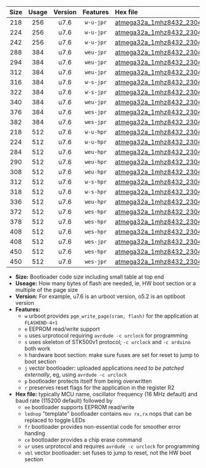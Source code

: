 |Size|Usage|Version|Features|Hex file|
|:-:|:-:|:-:|:-:|:--|
|218|256|u7.6|`w-u-jpr`|[atmega32a_1mhz8432_230400bps_ur_vbl.hex](https://raw.githubusercontent.com/stefanrueger/urboot/main/atmega32a_1mhz8432_230400bps_ur_vbl.hex)|
|224|256|u7.6|`w-u-jpr`|[atmega32a_1mhz8432_230400bps_lednop_ur_vbl.hex](https://raw.githubusercontent.com/stefanrueger/urboot/main/atmega32a_1mhz8432_230400bps_lednop_ur_vbl.hex)|
|242|256|u7.6|`w-u-jpr`|[atmega32a_1mhz8432_230400bps_lednop_fr_ur_vbl.hex](https://raw.githubusercontent.com/stefanrueger/urboot/main/atmega32a_1mhz8432_230400bps_lednop_fr_ur_vbl.hex)|
|288|384|u7.6|`weu-jpr`|[atmega32a_1mhz8432_230400bps_ee_ur_vbl.hex](https://raw.githubusercontent.com/stefanrueger/urboot/main/atmega32a_1mhz8432_230400bps_ee_ur_vbl.hex)|
|294|384|u7.6|`weu-jpr`|[atmega32a_1mhz8432_230400bps_ee_lednop_ur_vbl.hex](https://raw.githubusercontent.com/stefanrueger/urboot/main/atmega32a_1mhz8432_230400bps_ee_lednop_ur_vbl.hex)|
|312|384|u7.6|`weu-jpr`|[atmega32a_1mhz8432_230400bps_ee_lednop_fr_ur_vbl.hex](https://raw.githubusercontent.com/stefanrueger/urboot/main/atmega32a_1mhz8432_230400bps_ee_lednop_fr_ur_vbl.hex)|
|316|384|u7.6|`w-s-jpr`|[atmega32a_1mhz8432_230400bps_vbl.hex](https://raw.githubusercontent.com/stefanrueger/urboot/main/atmega32a_1mhz8432_230400bps_vbl.hex)|
|322|384|u7.6|`w-s-jpr`|[atmega32a_1mhz8432_230400bps_lednop_vbl.hex](https://raw.githubusercontent.com/stefanrueger/urboot/main/atmega32a_1mhz8432_230400bps_lednop_vbl.hex)|
|340|384|u7.6|`weu-jpr`|[atmega32a_1mhz8432_230400bps_ee_lednop_fr_ce_ur_vbl.hex](https://raw.githubusercontent.com/stefanrueger/urboot/main/atmega32a_1mhz8432_230400bps_ee_lednop_fr_ce_ur_vbl.hex)|
|376|384|u7.6|`wes-jpr`|[atmega32a_1mhz8432_230400bps_ee_vbl.hex](https://raw.githubusercontent.com/stefanrueger/urboot/main/atmega32a_1mhz8432_230400bps_ee_vbl.hex)|
|382|384|u7.6|`wes-jpr`|[atmega32a_1mhz8432_230400bps_ee_lednop_vbl.hex](https://raw.githubusercontent.com/stefanrueger/urboot/main/atmega32a_1mhz8432_230400bps_ee_lednop_vbl.hex)|
|218|512|u7.6|`w-u-hpr`|[atmega32a_1mhz8432_230400bps_ur.hex](https://raw.githubusercontent.com/stefanrueger/urboot/main/atmega32a_1mhz8432_230400bps_ur.hex)|
|224|512|u7.6|`w-u-hpr`|[atmega32a_1mhz8432_230400bps_lednop_ur.hex](https://raw.githubusercontent.com/stefanrueger/urboot/main/atmega32a_1mhz8432_230400bps_lednop_ur.hex)|
|284|512|u7.6|`weu-hpr`|[atmega32a_1mhz8432_230400bps_ee_ur.hex](https://raw.githubusercontent.com/stefanrueger/urboot/main/atmega32a_1mhz8432_230400bps_ee_ur.hex)|
|290|512|u7.6|`weu-hpr`|[atmega32a_1mhz8432_230400bps_ee_lednop_ur.hex](https://raw.githubusercontent.com/stefanrueger/urboot/main/atmega32a_1mhz8432_230400bps_ee_lednop_ur.hex)|
|308|512|u7.6|`weu-hpr`|[atmega32a_1mhz8432_230400bps_ee_lednop_fr_ur.hex](https://raw.githubusercontent.com/stefanrueger/urboot/main/atmega32a_1mhz8432_230400bps_ee_lednop_fr_ur.hex)|
|312|512|u7.6|`w-s-hpr`|[atmega32a_1mhz8432_230400bps.hex](https://raw.githubusercontent.com/stefanrueger/urboot/main/atmega32a_1mhz8432_230400bps.hex)|
|318|512|u7.6|`w-s-hpr`|[atmega32a_1mhz8432_230400bps_lednop.hex](https://raw.githubusercontent.com/stefanrueger/urboot/main/atmega32a_1mhz8432_230400bps_lednop.hex)|
|336|512|u7.6|`weu-hpr`|[atmega32a_1mhz8432_230400bps_ee_lednop_fr_ce_ur.hex](https://raw.githubusercontent.com/stefanrueger/urboot/main/atmega32a_1mhz8432_230400bps_ee_lednop_fr_ce_ur.hex)|
|372|512|u7.6|`wes-hpr`|[atmega32a_1mhz8432_230400bps_ee.hex](https://raw.githubusercontent.com/stefanrueger/urboot/main/atmega32a_1mhz8432_230400bps_ee.hex)|
|378|512|u7.6|`wes-hpr`|[atmega32a_1mhz8432_230400bps_ee_lednop.hex](https://raw.githubusercontent.com/stefanrueger/urboot/main/atmega32a_1mhz8432_230400bps_ee_lednop.hex)|
|408|512|u7.6|`wes-hpr`|[atmega32a_1mhz8432_230400bps_ee_lednop_fr.hex](https://raw.githubusercontent.com/stefanrueger/urboot/main/atmega32a_1mhz8432_230400bps_ee_lednop_fr.hex)|
|408|512|u7.6|`wes-jpr`|[atmega32a_1mhz8432_230400bps_ee_lednop_fr_vbl.hex](https://raw.githubusercontent.com/stefanrueger/urboot/main/atmega32a_1mhz8432_230400bps_ee_lednop_fr_vbl.hex)|
|450|512|u7.6|`wes-hpr`|[atmega32a_1mhz8432_230400bps_ee_lednop_fr_ce.hex](https://raw.githubusercontent.com/stefanrueger/urboot/main/atmega32a_1mhz8432_230400bps_ee_lednop_fr_ce.hex)|
|450|512|u7.6|`wes-jpr`|[atmega32a_1mhz8432_230400bps_ee_lednop_fr_ce_vbl.hex](https://raw.githubusercontent.com/stefanrueger/urboot/main/atmega32a_1mhz8432_230400bps_ee_lednop_fr_ce_vbl.hex)|

- **Size:** Bootloader code size including small table at top end
- **Useage:** How many bytes of flash are needed, ie, HW boot section or a multiple of the page size
- **Version:** For example, u7.6 is an urboot version, o5.2 is an optiboot version
- **Features:**
  + `w` urboot provides `pgm_write_page(sram, flash)` for the application at `FLASHEND-4+1`
  + `e` EEPROM read/write support
  + `u` uses urprotocol requiring `avrdude -c urclock` for programming
  + `s` uses skeleton of STK500v1 protocol; `-c urclock` and `-c arduino` both work
  + `h` hardware boot section: make sure fuses are set for reset to jump to boot section
  + `j` vector bootloader: uploaded applications *need to be patched externally*, eg, using `avrdude -c urclock`
  + `p` bootloader protects itself from being overwritten
  + `r` preserves reset flags for the application in the register R2
- **Hex file:** typically MCU name, oscillator frequency (16 MHz default) and baud rate (115200 default) followed by
  + `ee` bootloader supports EEPROM read/write
  + `lednop` "template" bootloader contains `mov rx,rx` nops that can be replaced to toggle LEDs
  + `fr` bootloader provides non-essential code for smoother error handing
  + `ce` bootloader provides a chip erase command
  + `ur` uses urprotocol and requires `avrdude -c urclock` for programming
  + `vbl` vector bootloader: set fuses to jump to reset, not the HW boot section
